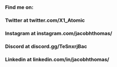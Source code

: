 ### Find me on:
### Twitter at twitter.com/X1_Atomic
### Instagram at instagram.com/jacobhthomas/
### Discord at discord.gg/TeSnxrjBac
### Linkedin at linkedin.com/in/jacobhthomas/

<!--
**X1Atomic/X1Atomic** is a ✨ _special_ ✨ repository because its `README.md` (this file) appears on your GitHub profile.

Here are some ideas to get you started:

- 🔭 I’m currently working on ...
- 🌱 I’m currently learning ...
- 👯 I’m looking to collaborate on ...
- 🤔 I’m looking for help with ...
- 💬 Ask me about ...
- 📫 How to reach me: ...
- 😄 Pronouns: ...
- ⚡ Fun fact: ...
-->

